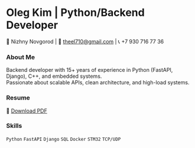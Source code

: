 # Oleg Kim | Python/Backend Developer  
📍 Nizhny Novgorod | 📧 theel710@gmail.com | 📞 +7 930 716 77 36  

### **About Me**  
Backend developer with 15+ years of experience in Python (FastAPI, Django), C++, and embedded systems.  
Passionate about scalable APIs, clean architecture, and high-load systems.  

### **Resume**  
📄 [Download PDF](KimOleg_Python_Backend_Developer_Resume.pdf)  

### **Skills**  
`Python` `FastAPI` `Django` `SQL` `Docker` `STM32` `TCP/UDP`  
